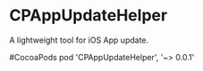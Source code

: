 # CPAppUpdateHelper
A lightweight tool for iOS App update.

#CocoaPods
pod 'CPAppUpdateHelper', '~> 0.0.1'